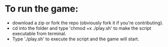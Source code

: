 # To run the game:
* download a zip or fork the repo (obviously fork it if you're contributing).
* cd into the folder and type 'chmod +x ./play.sh' to make the script executable from terminal.
* Type './play.sh' to execute the script and the game will start.